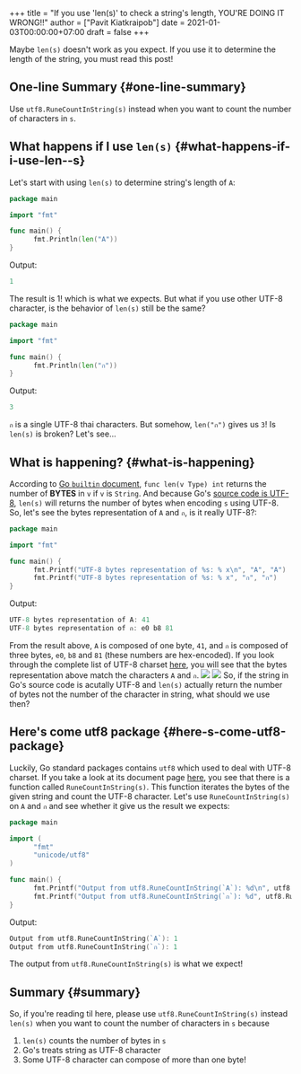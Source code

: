 +++
title = "If you use 'len(s)' to check a string's length, YOU'RE DOING IT WRONG!!"
author = ["Pavit Kiatkraipob"]
date = 2021-01-03T00:00:00+07:00
draft = false
+++

Maybe `len(s)` doesn't work as you expect. If you use it to determine the length of the string, you must read this post!


## One-line Summary {#one-line-summary}

Use `utf8.RuneCountInString(s)` instead when you want to count the number of characters in `s`.


## What happens if I use `len(s)` {#what-happens-if-i-use-len--s}

Let's start with using `len(s)` to determine string's length of `A`:

```go
package main

import "fmt"

func main() {
      fmt.Println(len("A"))
}
```

Output:

```go
1
```

The result is 1! which is what we expects. But what if you use other UTF-8 character, is the behavior of `len(s)` still be the same?

```go
package main

import "fmt"

func main() {
      fmt.Println(len("ก"))
}
```

Output:

```go
3
```

`ก` is a single UTF-8 thai characters. But somehow, `len("ก")` gives us `3`! Is `len(s)` is broken? Let's see...


## What is happening? {#what-is-happening}

According to [Go `builtin` document](https://golang.org/pkg/builtin/#len), `func len(v Type) int` returns the number of **BYTES** in `v` if `v` is `String`. And because Go's [source code is UTF-8](https://blog.golang.org/strings), `len(s)` will returns the number of bytes when encoding `s` using UTF-8. So, let's see the bytes representation of `A` and `ก`, is it really UTF-8?:

```go
package main

import "fmt"

func main() {
      fmt.Printf("UTF-8 bytes representation of %s: % x\n", "A", "A")
      fmt.Printf("UTF-8 bytes representation of %s: % x", "ก", "ก")
}
```

Output:

```go
UTF-8 bytes representation of A: 41
UTF-8 bytes representation of ก: e0 b8 81
```

From the result above, `A` is composed of one byte, `41`, and `ก` is composed of three bytes, `e0`, `b8` and `81` (these numbers are hex-encoded). If you look through the complete list of UTF-8 charset [here](https://www.fileformat.info/info/charset/UTF-8/list.htm), you will see that the bytes representation above match the characters `A` and `ก`.
![](/ox-hugo/image_1.png)
![](/ox-hugo/image_2.png)
So, if the string in Go's source code is acutally UTF-8 and `len(s)` actually return the number of bytes not the number of the character in string, what should we use then?


## Here's come utf8 package {#here-s-come-utf8-package}

Luckily, Go standard packages contains `utf8` which used to deal with UTF-8 charset. If you take a look at its document page [here](https://golang.org/pkg/unicode/utf8/#RuneCountInString), you see that there is a function called `RuneCountInString(s)`. This function iterates the bytes of the given string and count the UTF-8 character. Let's use `RuneCountInString(s)` on `A` and `ก` and see whether it give us the result we expects:

```go
package main

import (
      "fmt"
      "unicode/utf8"
)

func main() {
      fmt.Printf("Output from utf8.RuneCountInString(`A`): %d\n", utf8.RuneCountInString("A"))
      fmt.Printf("Output from utf8.RuneCountInString(`ก`): %d", utf8.RuneCountInString("ก"))
}
```

Output:

```go
Output from utf8.RuneCountInString(`A`): 1
Output from utf8.RuneCountInString(`ก`): 1
```

The output from `utf8.RuneCountInString(s)` is what we expect!


## Summary {#summary}

So, if you're reading til here, please use `utf8.RuneCountInString(s)` instead `len(s)` when you want to count the number of characters in `s` because

1.  `len(s)` counts the number of bytes in `s`
2.  Go's treats string as UTF-8 character
3.  Some UTF-8 character can compose of more than one byte!
